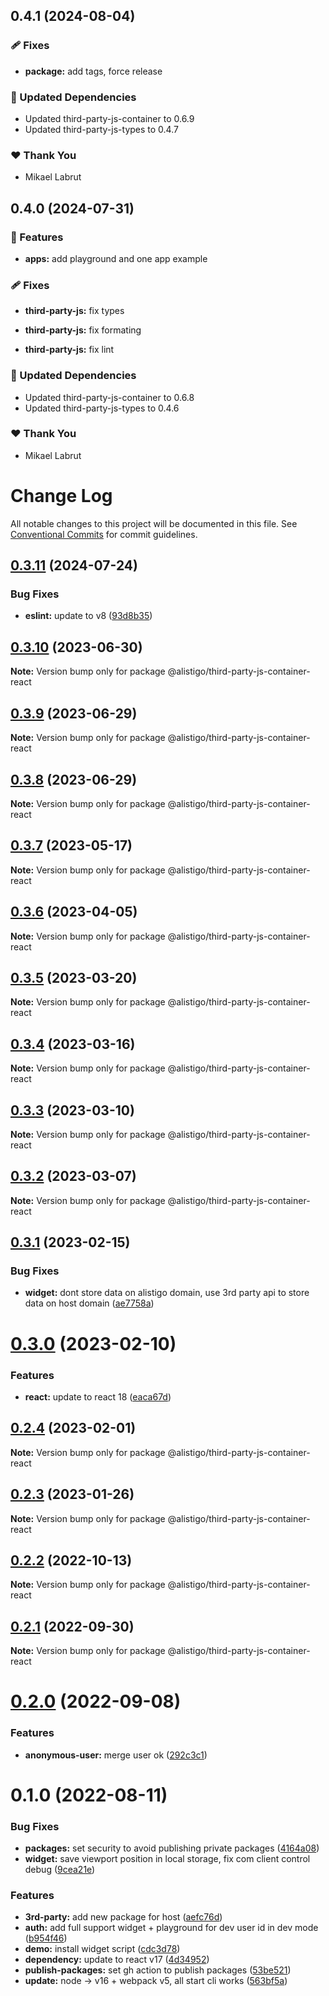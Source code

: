 ## 0.4.1 (2024-08-04)


### 🩹 Fixes

- **package:** add tags, force release


### 🧱 Updated Dependencies

- Updated third-party-js-container to 0.6.9
- Updated third-party-js-types to 0.4.7


### ❤️  Thank You

- Mikael Labrut

## 0.4.0 (2024-07-31)


### 🚀 Features

- **apps:** add playground and one app example


### 🩹 Fixes

- **third-party-js:** fix types

- **third-party-js:** fix formating

- **third-party-js:** fix lint


### 🧱 Updated Dependencies

- Updated third-party-js-container to 0.6.8
- Updated third-party-js-types to 0.4.6


### ❤️  Thank You

- Mikael Labrut

# Change Log

All notable changes to this project will be documented in this file.
See [Conventional Commits](https://conventionalcommits.org) for commit guidelines.

## [0.3.11](https://github.com/alistigo/core/compare/@alistigo/third-party-js-container-react@0.3.10...@alistigo/third-party-js-container-react@0.3.11) (2024-07-24)

### Bug Fixes

- **eslint:** update to v8 ([93d8b35](https://github.com/alistigo/core/commit/93d8b35893b96c36ba4f6b84442c9eab32360424))

## [0.3.10](https://github.com/alistigo/core/compare/@alistigo/third-party-js-container-react@0.3.9...@alistigo/third-party-js-container-react@0.3.10) (2023-06-30)

**Note:** Version bump only for package @alistigo/third-party-js-container-react

## [0.3.9](https://github.com/alistigo/core/compare/@alistigo/third-party-js-container-react@0.3.8...@alistigo/third-party-js-container-react@0.3.9) (2023-06-29)

**Note:** Version bump only for package @alistigo/third-party-js-container-react

## [0.3.8](https://github.com/alistigo/core/compare/@alistigo/third-party-js-container-react@0.3.7...@alistigo/third-party-js-container-react@0.3.8) (2023-06-29)

**Note:** Version bump only for package @alistigo/third-party-js-container-react

## [0.3.7](https://github.com/alistigo/core/compare/@alistigo/third-party-js-container-react@0.3.6...@alistigo/third-party-js-container-react@0.3.7) (2023-05-17)

**Note:** Version bump only for package @alistigo/third-party-js-container-react

## [0.3.6](https://github.com/alistigo/core/compare/@alistigo/third-party-js-container-react@0.3.5...@alistigo/third-party-js-container-react@0.3.6) (2023-04-05)

**Note:** Version bump only for package @alistigo/third-party-js-container-react

## [0.3.5](https://github.com/alistigo/core/compare/@alistigo/third-party-js-container-react@0.3.4...@alistigo/third-party-js-container-react@0.3.5) (2023-03-20)

**Note:** Version bump only for package @alistigo/third-party-js-container-react

## [0.3.4](https://github.com/alistigo/core/compare/@alistigo/third-party-js-container-react@0.3.3...@alistigo/third-party-js-container-react@0.3.4) (2023-03-16)

**Note:** Version bump only for package @alistigo/third-party-js-container-react

## [0.3.3](https://github.com/alistigo/core/compare/@alistigo/third-party-js-container-react@0.3.2...@alistigo/third-party-js-container-react@0.3.3) (2023-03-10)

**Note:** Version bump only for package @alistigo/third-party-js-container-react

## [0.3.2](https://github.com/alistigo/core/compare/@alistigo/third-party-js-container-react@0.3.1...@alistigo/third-party-js-container-react@0.3.2) (2023-03-07)

**Note:** Version bump only for package @alistigo/third-party-js-container-react

## [0.3.1](https://github.com/alistigo/core/compare/@alistigo/third-party-js-container-react@0.3.0...@alistigo/third-party-js-container-react@0.3.1) (2023-02-15)

### Bug Fixes

- **widget:** dont store data on alistigo domain, use 3rd party api to store data on host domain ([ae7758a](https://github.com/alistigo/core/commit/ae7758a925e3303ca65e5865ad1cdf676501905b))

# [0.3.0](https://github.com/alistigo/core/compare/@alistigo/third-party-js-container-react@0.2.4...@alistigo/third-party-js-container-react@0.3.0) (2023-02-10)

### Features

- **react:** update to react 18 ([eaca67d](https://github.com/alistigo/core/commit/eaca67ddac4b6a53da999ec0d42e4a4e2080c595))

## [0.2.4](https://github.com/alistigo/core/compare/@alistigo/third-party-js-container-react@0.2.3...@alistigo/third-party-js-container-react@0.2.4) (2023-02-01)

**Note:** Version bump only for package @alistigo/third-party-js-container-react

## [0.2.3](https://github.com/alistigo/core/compare/@alistigo/third-party-js-container-react@0.2.2...@alistigo/third-party-js-container-react@0.2.3) (2023-01-26)

**Note:** Version bump only for package @alistigo/third-party-js-container-react

## [0.2.2](https://github.com/alistigo/core/compare/@alistigo/third-party-js-container-react@0.2.1...@alistigo/third-party-js-container-react@0.2.2) (2022-10-13)

**Note:** Version bump only for package @alistigo/third-party-js-container-react

## [0.2.1](https://github.com/alistigo/core/compare/@alistigo/third-party-js-container-react@0.2.0...@alistigo/third-party-js-container-react@0.2.1) (2022-09-30)

**Note:** Version bump only for package @alistigo/third-party-js-container-react

# [0.2.0](https://github.com/alistigo/core/compare/@alistigo/third-party-js-container-react@0.1.0...@alistigo/third-party-js-container-react@0.2.0) (2022-09-08)

### Features

- **anonymous-user:** merge user ok ([292c3c1](https://github.com/alistigo/core/commit/292c3c1498b50b09af43a4e7169b2c1684ddaa0c))

# 0.1.0 (2022-08-11)

### Bug Fixes

- **packages:** set security to avoid publishing private packages ([4164a08](https://github.com/alistigo/core/commit/4164a08d2b046cc624471892a44cf8ddc250b1a4))
- **widget:** save viewport position in local storage, fix com client control debug ([9cea21e](https://github.com/alistigo/core/commit/9cea21e5a478ce78659de35d747cf740b1d520a6))

### Features

- **3rd-party:** add new package for host ([aefc76d](https://github.com/alistigo/core/commit/aefc76d5ec30801bfd0875f90358c39d0b511152))
- **auth:** add full support widget + playground for dev user id in dev mode ([b954f46](https://github.com/alistigo/core/commit/b954f462784ba7fc9d2dacfaaf62751d3e07de81))
- **demo:** install widget script ([cdc3d78](https://github.com/alistigo/core/commit/cdc3d78c543bf5baeb5668577683beadcff1b9e5))
- **dependency:** update to react v17 ([4d34952](https://github.com/alistigo/core/commit/4d349528c495a8181044c108aff310689f962914))
- **publish-packages:** set gh action to publish packages ([53be521](https://github.com/alistigo/core/commit/53be521b42203e9bafb95af274c42b75b7943eab))
- **update:** node -> v16 + webpack v5, all start cli works ([563bf5a](https://github.com/alistigo/core/commit/563bf5a8f6e9ea3b327a075acf8931fb1158f225))
